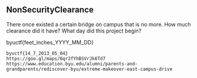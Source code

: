 ## NonSecurityClearance
There once existed a certain bridge on campus that is no more. How much clearance did it have? What day did this project begin?

byuctf{feet_inches_YYYY_MM_DD}





```
byuctf{14_7_2013_05_04}
https://goo.gl/maps/6qr2fYhBSVrJk6Td7
https://www.education.byu.edu/alumni/parents-and-grandparents/rediscover-byu/extreme-makeover-east-campus-drive
```
